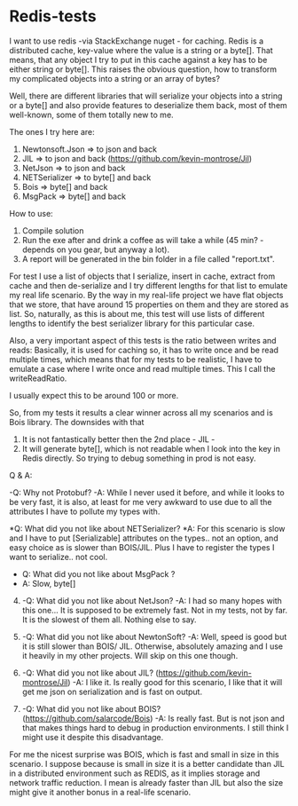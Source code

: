 # Redis-tests

I want to use redis -via StackExchange nuget - for caching. Redis is a distributed cache, key-value where the value is a string or a byte[]. That means, that any object I try to put in this cache against a key has to be either string or byte[]. This raises the obvious question, how to transform my complicated objects into a string or an array of bytes?

Well, there are different libraries that will serialize your objects into a string or a byte[] and also provide features to deserialize them back, most of them well-known, some of them totally new to me.

The ones I try here are:

1. Newtonsoft.Json => to json and back
2. JIL => to json and back (https://github.com/kevin-montrose/Jil)
3. NetJson => to json and back
4. NETSerializer => to byte[] and back
5. Bois => byte[] and back
6. MsgPack => byte[] and back

How to use: 

1. Compile solution 
2. Run the exe after and drink a coffee as will take a while (45 min? - depends on you gear, but anyway a lot). 
3. A report will be generated in the bin folder in a file called "report.txt". 

For test I use a list of objects that I serialize, insert in cache, extract from cache and then de-serialize and I try different lengths for that list to emulate my real life scenario. By the way in my real-life project we have flat objects that we store, that have around 15 properties on them and they are stored as list. So, naturally, as this is about me, this test will use lists of different lengths to identify the best serializer library for this particular case.

Also, a very important aspect of this tests is the ratio between writes and reads: Basically, it is used for caching so, it has to write once and be read multiple times, which means that for my tests to be realistic, I have to emulate a case where I write once and read multiple times. This I call the writeReadRatio.

I usually expect this to be around 100 or more.


So, from my tests it results a clear winner across all my scenarios and is Bois library. The downsides with that 

1. It is not fantastically better then the 2nd place - JIL - 
2. It will generate byte[], which is not readable when I look into the key in Redis directly. So trying to debug something in prod is not easy. 

Q & A:

-Q: Why not Protobuf?
-A: While I never used it before, and while it looks to be very fast, it is also, at least for me very awkward to use due to all the attributes I have to pollute my types with.

*Q: What did you not like about NETSerializer?
*A: For this scenario is slow and I have to put [Serializable] attributes on the types.. not an option, and easy choice as is slower than BOIS/JIL. Plus I have to register the types I want to serialize.. not cool.

* Q: What did you not like about MsgPack ?
* A: Slow, byte[]

4. -Q: What did you not like about NetJson?
   -A: I had so many hopes with this one... It is supposed to be extremely fast. Not in my tests, not by far. It is the slowest of them all. Nothing else to say.

5. -Q: What did you not like about NewtonSoft?
   -A: Well, speed is good but it is still slower than BOIS/ JIL. Otherwise, absolutely amazing and I use it heavily in my other projects. Will skip on this one though.

6. -Q: What did you not like about JIL? (https://github.com/kevin-montrose/Jil)
   -A: I like it. Is really good for this scenario, I like that it will get me json on serialization and is fast on output.

7. -Q: What did you not like about BOIS? (https://github.com/salarcode/Bois)
   -A: Is really fast. But is not json and that makes things hard to debug in production environments. I still think I might use it despite this disadvantage.


For me the nicest surprise was BOIS, which is fast and small in size in this scenario. I suppose because is small in size it is a better candidate than JIL in a distributed environment such as REDIS, as it implies storage and network traffic reduction. I mean is already faster than JIL but also the size might give it another bonus in a real-life scenario.
